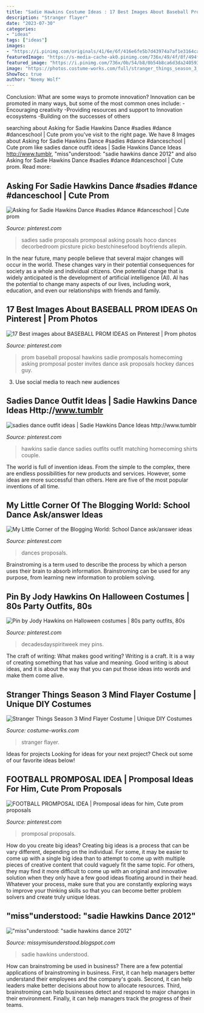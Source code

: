 ```yaml
---
title: "Sadie Hawkins Costume Ideas : 17 Best Images About Baseball Prom Ideas On Pinterest"
description: "Stranger flayer"
date: "2023-07-30"
categories:
- "ideas"
tags: ["ideas"]
images:
- "https://i.pinimg.com/originals/41/6e/6f/416e6fe5b7d43974a7af1e3164ca19f7.jpg"
featuredImage: "https://s-media-cache-ak0.pinimg.com/736x/49/4f/8f/494f8fe921b940103c150c451a8460c7.jpg"
featured_image: "https://i.pinimg.com/736x/0b/54/b8/0b54b8ca6d3da24059391c117994b35a--sadie-hawkins-dance-sadies-dance.jpg"
image: "https://photos.costume-works.com/full/stranger_things_season_3_mind_flayer4.jpg"
ShowToc: true
author: "Noemy Wolf"
---
```



Conclusion: What are some ways to promote innovation?
Innovation can be promoted in many ways, but some of the most common ones include: 
-Encouraging creativity 
-Providing resources and support to Innovation ecosystems 
-Building on the successes of others

	

		
searching about Asking for Sadie Hawkins Dance #sadies #dance #danceschool | Cute prom you've visit to the right page. We have 8 Images about Asking for Sadie Hawkins Dance #sadies #dance #danceschool | Cute prom like sadies dance outfit ideas | Sadie Hawkins Dance Ideas http://www.tumblr, &quot;miss&quot;understood: &quot;sadie hawkins dance 2012&quot; and also Asking for Sadie Hawkins Dance #sadies #dance #danceschool | Cute prom. Read more:
		
    
## Asking For Sadie Hawkins Dance #sadies #dance #danceschool | Cute Prom

<img loading=lazy src="https://i.pinimg.com/originals/c7/29/47/c729474482119ce827e4bbdd254dea00.jpg" onerror="this.onerror=null;this.src='https://tse4.mm.bing.net/th?id=OIP.qnEWHUlW_qHa-vzUgVD6KgAAAA&amp;pid=15.1';" alt="Asking for Sadie Hawkins Dance #sadies #dance #danceschool | Cute prom">

_Source: pinterest.com_

>sadies sadie proposals promposal asking posals hoco dances decorbedroom picsture picko bestchinesefood boyfriends allepin. 

	

In the near future, many people believe that several major changes will occur in the world. These changes vary in their potential consequences for society as a whole and individual citizens. One potential change that is widely anticipated is the development of artificial intelligence (AI). AI has the potential to change many aspects of our lives, including work, education, and even our relationships with friends and family.

    
## 17 Best Images About BASEBALL PROM IDEAS On Pinterest | Prom Photos

<img loading=lazy src="https://s-media-cache-ak0.pinimg.com/736x/49/4f/8f/494f8fe921b940103c150c451a8460c7.jpg" onerror="this.onerror=null;this.src='https://tse2.mm.bing.net/th?id=OIP.h_5fM0LYZ1RCOwaIs-p2TwHaJ4&amp;pid=15.1';" alt="17 Best images about BASEBALL PROM IDEAS on Pinterest | Prom photos">

_Source: pinterest.com_

>prom baseball proposal hawkins sadie promposals homecoming asking promposal poster invites dance ask proposals hockey dances guy. 

	

3. Use social media to reach new audiences

    
## Sadies Dance Outfit Ideas | Sadie Hawkins Dance Ideas Http://www.tumblr

<img loading=lazy src="https://i.pinimg.com/736x/0b/54/b8/0b54b8ca6d3da24059391c117994b35a--sadie-hawkins-dance-sadies-dance.jpg" onerror="this.onerror=null;this.src='https://tse2.mm.bing.net/th?id=OIP._v0nd2f1ZgKgyVpmL6TFSwHaJ6&amp;pid=15.1';" alt="sadies dance outfit ideas | Sadie Hawkins Dance Ideas http://www.tumblr">

_Source: pinterest.com_

>hawkins sadie dance sadies outfits outfit matching homecoming shirts couple. 

	

The world is full of invention ideas. From the simple to the complex, there are endless possibilities for new products and services. However, some ideas are more successful than others. Here are five of the most popular inventions of all time.

    
## My Little Corner Of The Blogging World: School Dance Ask/answer Ideas

<img loading=lazy src="http://2.bp.blogspot.com/-JqK_2y6zFWM/UIBYQspNuAI/AAAAAAAAByk/TnVsYkGnmvg/s1600/IMG_3738+4x6.png" onerror="this.onerror=null;this.src='https://tse2.mm.bing.net/th?id=OIP.LGtoC9rT1vfhRhwsSyAmewHaE8&amp;pid=15.1';" alt="My Little Corner of the Blogging World: School Dance ask/answer ideas">

_Source: pinterest.com_

>dances proposals. 

	

Brainstroming is a term used to describe the process by which a person uses their brain to absorb information. Brainstroming can be used for any purpose, from learning new information to problem solving.

    
## Pin By Jody Hawkins On Halloween Costumes | 80s Party Outfits, 80s

<img loading=lazy src="https://i.pinimg.com/736x/56/b7/8b/56b78bc8357dfdfc5e7c7a3fd2ed73da.jpg" onerror="this.onerror=null;this.src='https://tse3.mm.bing.net/th?id=OIP.jCBBTNvVhzj6teyC3U0SLAHaJ4&amp;pid=15.1';" alt="Pin by Jody Hawkins on Halloween costumes | 80s party outfits, 80s">

_Source: pinterest.com_

>decadesdayspiritweek mey pins. 

	

The craft of writing: What makes good writing?
Writing is a craft. It is a way of creating something that has value and meaning. Good writing is about ideas, and it is about the way that you can put those ideas into words and make them come alive.

    
## Stranger Things Season 3 Mind Flayer Costume | Unique DIY Costumes

<img loading=lazy src="https://photos.costume-works.com/full/stranger_things_season_3_mind_flayer4.jpg" onerror="this.onerror=null;this.src='https://tse1.mm.bing.net/th?id=OIP.597VfLSoDPp2BagQ8yYHNQHaJ3&amp;pid=15.1';" alt="Stranger Things Season 3 Mind Flayer Costume | Unique DIY Costumes">

_Source: costume-works.com_

>stranger flayer. 

	

Ideas for projects
Looking for ideas for your next project? Check out some of our favorite ideas below!

    
## FOOTBALL PROMPOSAL IDEA | Promposal Ideas For Him, Cute Prom Proposals

<img loading=lazy src="https://i.pinimg.com/originals/41/6e/6f/416e6fe5b7d43974a7af1e3164ca19f7.jpg" onerror="this.onerror=null;this.src='https://tse4.mm.bing.net/th?id=OIP.RnvKfpZWNlMBKfmvwGeCfgHaJ4&amp;pid=15.1';" alt="FOOTBALL PROMPOSAL IDEA | Promposal ideas for him, Cute prom proposals">

_Source: pinterest.com_

>promposal proposals. 

	

How do you create big ideas?
Creating big ideas is a process that can be vary different, depending on the individual. For some, it may be easier to come up with a single big idea than to attempt to come up with multiple pieces of creative content that could vaguely fit the same topic. For others, they may find it more difficult to come up with an original and innovative solution when they only have a few good ideas floating around in their head. Whatever your process, make sure that you are constantly exploring ways to improve your thinking skills so that you can become better problem solvers and create truly unique Ideas.

    
## &quot;miss&quot;understood: &quot;sadie Hawkins Dance 2012&quot;

<img loading=lazy src="http://2.bp.blogspot.com/-qjHYvAMtRio/T2VSKiOAnoI/AAAAAAAAFCA/Z3Tb_q5zhJU/w1200-h630-p-k-no-nu/JR-SR%2Bprom%2B2011%2B020.jpg" onerror="this.onerror=null;this.src='https://tse3.mm.bing.net/th?id=OIP.oBZo3w33sy43Y_AGNA9cCwHaD4&amp;pid=15.1';" alt="&quot;miss&quot;understood: &quot;sadie hawkins dance 2012&quot;">

_Source: missymisunderstood.blogspot.com_

>sadie hawkins understood. 

	

How can brainstroming be used in business?
There are a few potential applications of brainstroming in business. First, it can help managers better understand their employees and the company's goals. Second, it can help leaders make better decisions about how to allocate resources. Third, brainstroming can help businesses detect and respond to major changes in their environment. Finally, it can help managers track the progress of their teams.

